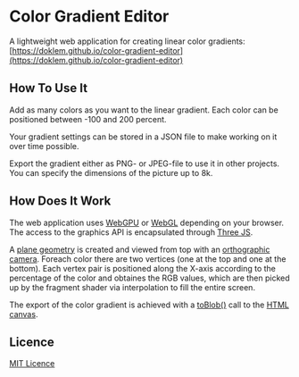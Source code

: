 # Color Gradient Editor
A lightweight web application for creating linear color gradients: [https://doklem.github.io/color-gradient-editor](https://doklem.github.io/color-gradient-editor)

## How To Use It
Add as many colors as you want to the linear gradient. Each color can be positioned between -100 and 200 percent.

Your gradient settings can be stored in a JSON file to make working on it over time possible.

Export the gradient either as PNG- or JPEG-file to use it in other projects. You can specify the dimensions of the picture up to 8k.

## How Does It Work
The web application uses [WebGPU](https://en.wikipedia.org/wiki/WebGPU) or [WebGL](https://en.wikipedia.org/wiki/WebGL) depending on your browser. The access to the graphics API is encapsulated through [Three JS](https://threejs.org).

A [plane geometry](https://threejs.org/docs/#api/en/geometries/PlaneGeometry) is created and viewed from top with an [orthographic camera](https://threejs.org/docs/#api/en/cameras/OrthographicCamera). Foreach color there are two vertices (one at the top and one at the bottom). Each vertex pair is positioned along the X-axis according to the percentage of the color and obtaines the RGB values, which are then picked up by the fragment shader via interpolation to fill the entire screen.

The export of the color gradient is achieved with a [toBlob()](https://developer.mozilla.org/en-US/docs/Web/API/HTMLCanvasElement/toBlob) call to the [HTML canvas](https://developer.mozilla.org/en-US/docs/Web/API/HTMLCanvasElement).

## Licence
[MIT Licence](https://github.com/doklem/color-gradient-editor/blob/main/LICENSE)